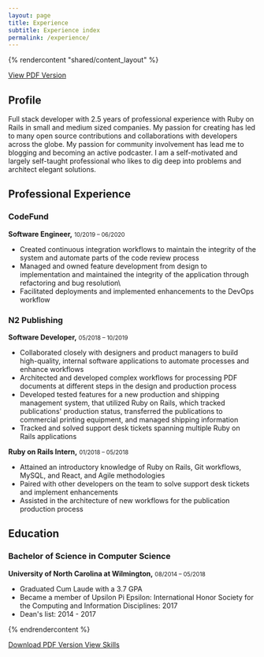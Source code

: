 ```yaml
---
layout: page
title: Experience
subtitle: Experience index
permalink: /experience/
---
```


{% rendercontent "shared/content_layout" %}

[View PDF Version](/assets/pdf/Andrew_Mason_Resume.pdf)

## Profile
Full stack developer with 2.5 years of professional experience with Ruby on Rails in small and medium sized companies. My passion for creating has led to many open source contributions and collaborations with developers across the globe. My passion for community involvement has lead me to blogging and becoming an active podcaster. I am a self-motivated and largely self-taught professional who likes to dig deep into problems and architect elegant solutions.

## Professional Experience

### CodeFund

__Software Engineer,__ <small>10/2019 – 06/2020</small>

* Created continuous integration workflows to maintain the integrity of the system and automate parts of the code review process
* Managed and owned feature development from design to implementation and maintained the integrity of the application through refactoring and bug resolution\
* Facilitated deployments and implemented enhancements to the DevOps workflow

### N2 Publishing

__Software Developer,__ <small>05/2018 – 10/2019</small>

* Collaborated closely with designers and product managers to build high-quality, internal software applications to automate processes and enhance workflows
* Architected and developed complex workflows for processing PDF documents at different steps in the design and production process
* Developed tested features for a new production and shipping management system, that utilized Ruby on Rails, which tracked publications' production status, transferred the publications to commercial printing equipment, and managed shipping information
* Tracked and solved support desk tickets spanning multiple Ruby on Rails applications

__Ruby on Rails Intern,__ <small>01/2018 – 05/2018</small>

* Attained an introductory knowledge of Ruby on Rails, Git workflows, MySQL, and React, and Agile methodologies
* Paired with other developers on the team to solve support desk tickets and implement enhancements
* Assisted in the architecture of new workflows for the publication production process

## Education

### Bachelor of Science in Computer Science

__University of North Carolina at Wilmington,__ <small>08/2014 – 05/2018</small>

* Graduated Cum Laude with a 3.7 GPA
* Became a member of Upsilon Pi Epsilon: International Honor Society for the Computing and Information Disciplines: 2017
* Dean's list: 2014 - 2017

{% endrendercontent %}

<div class="flex flex-col items-center justify-center w-full text-center md:flex-row">
    <a class="mb-4 btn btn-primary lg:mb-0" href="/skills">
        Download PDF Version
    </a>
    <a class="btn btn-dark" href="/assets/pdf/Andrew_Mason_Resume.pdf">
        View Skills
    </a>
</div>
